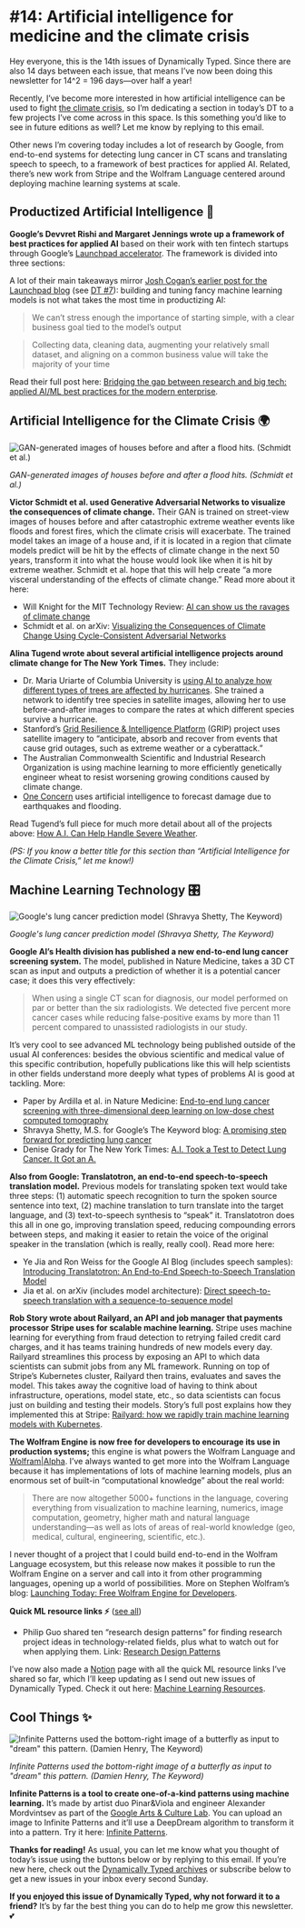 # #14: Artificial intelligence for medicine and the climate crisis 

Hey everyone, this is the 14th issues of Dynamically Typed.
Since there are also 14 days between each issue, that means I’ve now been doing this newsletter for 14^2 = 196 days—over half a year!

Recently, I’ve become more interested in how artificial intelligence can be used to fight [the climate crisis](https://www.climaterealityproject.org/climate-101?utm_campaign=Dynamically%20Typed&utm_medium=email&utm_source=Revue%20newsletter), so I’m dedicating a section in today’s DT to a few projects I’ve come across in this space.
Is this something you’d like to see in future editions as well?
Let me know by replying to this email.

Other news I’m covering today includes a lot of research by Google, from end-to-end systems for detecting lung cancer in CT scans and translating speech to speech, to a framework of best practices for applied AI.
Related, there’s new work from Stripe and the Wolfram Language centered around deploying machine learning systems at scale.

## Productized Artificial Intelligence 🔌

**Google’s Devvret Rishi and Margaret Jennings wrote up a framework of best practices for applied AI** based on their work with ten fintech startups through Google’s [Launchpad accelerator](https://developers.google.com/programs/launchpad/?utm_campaign=Dynamically%20Typed&utm_medium=email&utm_source=Revue%20newsletter).
The framework is divided into three sections:

A lot of their main takeaways mirror [Josh Cogan’s earlier post for the Launchpad blog](https://medium.com/thelaunchpad/the-ml-surprise-f54706361a6c?utm_campaign=Dynamically%20Typed&utm_medium=email&utm_source=Revue%20newsletter) (see [DT #7](https://dynamicallytyped.com/issues/7-no-code-no-problem-from-indie-makers-to-machine-learning-158462?utm_campaign=Dynamically%20Typed&utm_medium=email&utm_source=Revue%20newsletter)): building and tuning fancy machine learning models is not what takes the most time in productizing AI:

> We can’t stress enough the importance of starting simple, with a clear business goal tied to the model’s output

> Collecting data, cleaning data, augmenting your relatively small dataset, and aligning on a common business value will take the majority of your time

Read their full post here: [Bridging the gap between research and big tech: applied AI/ML best practices for the modern enterprise](https://medium.com/thelaunchpad/bridging-the-gap-between-research-and-big-tech-applied-ai-ml-best-practices-for-the-modern-d962428beb14?utm_campaign=Dynamically%20Typed&utm_medium=email&utm_source=Revue%20newsletter).

## Artificial Intelligence for the Climate Crisis 🌍

![GAN-generated images of houses before and after a flood hits. (Schmidt et al.)](https://s3.amazonaws.com/revue/items/images/004/627/160/mail/81b9dcf978b56925cef01db25a3c9850.jpeg?1558809684)

_GAN-generated images of houses before and after a flood hits. (Schmidt et al.)_

**Victor Schmidt et al.
used Generative Adversarial Networks to visualize the consequences of climate change.**
Their GAN is trained on street-view images of houses before and after catastrophic extreme weather events like floods and forest fires, which the climate crisis will exacerbate.
The trained model takes an image of a house and, if it is located in a region that climate models predict will be hit by the effects of climate change in the next 50 years, transform it into what the house would look like when it is hit by extreme weather.
Schmidt et al.
hope that this will help create “a more visceral understanding of the effects of climate change.” Read more about it here:

- Will Knight for the MIT Technology Review: [AI can show us the ravages of climate change](https://www.technologyreview.com/f/613547/ai-can-show-us-the-ravages-of-climate-change/?utm_campaign=Dynamically%20Typed&utm_medium=email&utm_source=Revue%20newsletter)
- Schmidt et al. on arXiv: [Visualizing the Consequences of Climate Change Using Cycle-Consistent Adversarial Networks](https://arxiv.org/abs/1905.03709?utm_campaign=Dynamically%20Typed&utm_medium=email&utm_source=Revue%20newsletter)

**Alina Tugend wrote about several artificial intelligence projects around climate change for The New York Times.**
They include:

- Dr. Maria Uriarte of Columbia University is [using AI to analyze how different types of trees are affected by hurricanes](https://uriartelab.org/forest-disturbance-and-regrowth/?utm_campaign=Dynamically%20Typed&utm_medium=email&utm_source=Revue%20newsletter). She trained a network to identify tree species in satellite images, allowing her to use before-and-after images to compare the rates at which different species survive a hurricane.
- Stanford’s [Grid Resilience & Intelligence Platform](https://gismo.slac.stanford.edu/projects/grip.html?utm_campaign=Dynamically%20Typed&utm_medium=email&utm_source=Revue%20newsletter) (GRIP) project uses satellite imagery to “anticipate, absorb and recover from events that cause grid outages, such as extreme weather or a cyberattack.”
- The Australian Commonwealth Scientific and Industrial Research Organization is using machine learning to more efficiently genetically engineer wheat to resist worsening growing conditions caused by climate change.
- [One Concern](https://www.oneconcern.com/blog/2018-the-dawn-of-benevolent-intelligence-5LICUH70ty2cw0owEG2Os4/?utm_campaign=Dynamically%20Typed&utm_medium=email&utm_source=Revue%20newsletter) uses artificial intelligence to forecast damage due to earthquakes and flooding.

Read Tugend’s full piece for much more detail about all of the projects above: [How A.I.
Can Help Handle Severe Weather](https://www.nytimes.com/2019/05/12/climate/artificial-intelligence-climate-change.html?utm_campaign=Dynamically%20Typed&utm_medium=email&utm_source=Revue%20newsletter).

_(PS: If you know a better title for this section than “Artificial Intelligence for the Climate Crisis,” let me know!)_

## Machine Learning Technology 🎛

![Google's lung cancer prediction model (Shravya Shetty, The Keyword)](https://s3.amazonaws.com/revue/items/images/004/626/402/mail/3f06ea2cd6272a88cae1cbac92073736.png?1558780967)

_Google's lung cancer prediction model (Shravya Shetty, The Keyword)_

**Google AI’s Health division has published a new end-to-end lung cancer screening system.**
The model, published in Nature Medicine, takes a 3D CT scan as input and outputs a prediction of whether it is a potential cancer case; it does this very effectively:

> When using a single CT scan for diagnosis, our model performed on par or better than the six radiologists.
> We detected five percent more cancer cases while reducing false-positive exams by more than 11 percent compared to unassisted radiologists in our study.

It’s very cool to see advanced ML technology being published outside of the usual AI conferences: besides the obvious scientific and medical value of this specific contribution, hopefully publications like this will help scientists in other fields understand more deeply what types of problems AI is good at tackling.
More:

- Paper by Ardilla et al. in Nature Medicine: [End-to-end lung cancer screening with three-dimensional deep learning on low-dose chest computed tomography](https://www.nature.com/articles/s41591-019-0447-x?utm_campaign=Dynamically%20Typed&utm_medium=email&utm_source=Revue%20newsletter)
- Shravya Shetty, M.S. for Google’s The Keyword blog: [A promising step forward for predicting lung cancer](https://www.blog.google/technology/health/lung-cancer-prediction/?utm_campaign=Dynamically%20Typed&utm_medium=email&utm_source=Revue%20newsletter)
- Denise Grady for The New York Times: [A.I. Took a Test to Detect Lung Cancer. It Got an A.](https://www.nytimes.com/2019/05/20/health/cancer-artificial-intelligence-ct-scans.html?utm_campaign=Dynamically%20Typed&utm_medium=email&utm_source=Revue%20newsletter#click=https://t.co/nNRiK9JU1S)

**Also from Google: Translatotron, an end-to-end speech-to-speech translation model.**
Previous models for translating spoken text would take three steps: (1) automatic speech recognition to turn the spoken source sentence into text, (2) machine translation to turn translate into the target language, and (3) text-to-speech synthesis to “speak” it.
Translatotron does this all in one go, improving translation speed, reducing compounding errors between steps, and making it easier to retain the voice of the original speaker in the translation (which is really, really cool).
Read more here:

- Ye Jia and Ron Weiss for the Google AI Blog (includes speech samples): [Introducing Translatotron: An End-to-End Speech-to-Speech Translation Model](https://ai.googleblog.com/2019/05/introducing-translatotron-end-to-end.html?m=1&utm_campaign=Dynamically%20Typed&utm_medium=email&utm_source=Revue%20newsletter)
- Jia et al. on arXiv (includes model architecture): [Direct speech-to-speech translation with a sequence-to-sequence model](https://arxiv.org/abs/1904.06037?utm_campaign=Dynamically%20Typed&utm_medium=email&utm_source=Revue%20newsletter)

**Rob Story wrote about Railyard, an API and job manager that payments processor Stripe uses for scalable machine learning.**
Stripe uses machine learning for everything from fraud detection to retrying failed credit card charges, and it has teams training hundreds of new models every day.
Railyard streamlines this process by exposing an API to which data scientists can submit jobs from any ML framework.
Running on top of Stripe’s Kubernetes cluster, Railyard then trains, evaluates and saves the model.
This takes away the cognitive load of having to think about infrastructure, operations, model state, etc., so data scientists can focus just on building and testing their models.
Story’s full post explains how they implemented this at Stripe: [Railyard: how we rapidly train machine learning models with Kubernetes](https://stripe.com/gb/blog/railyard-training-models?utm_campaign=Dynamically%20Typed&utm_medium=email&utm_source=Revue%20newsletter).

**The Wolfram Engine is now free for developers to encourage its use in production systems;** this engine is what powers the Wolfram Language and [Wolfram|Alpha](https://www.wolframalpha.com/?utm_campaign=Dynamically%20Typed&utm_medium=email&utm_source=Revue%20newsletter).
I’ve always wanted to get more into the Wolfram Language because it has implementations of lots of machine learning models, plus an enormous set of built-in “computational knowledge” about the real world:

> There are now altogether 5000+ functions in the language, covering everything from visualization to machine learning, numerics, image computation, geometry, higher math and natural language understanding—as well as lots of areas of real-world knowledge (geo, medical, cultural, engineering, scientific, etc.).

I never thought of a project that I could build end-to-end in the Wolfram Language ecosystem, but this release now makes it possible to run the Wolfram Engine on a server and call into it from other programming languages, opening up a world of possibilities.
More on Stephen Wolfram’s blog: [Launching Today: Free Wolfram Engine for Developers](https://blog.stephenwolfram.com/2019/05/launching-today-free-wolfram-engine-for-developers/?utm_campaign=Dynamically%20Typed&utm_medium=email&utm_source=Revue%20newsletter).

**Quick ML resource links ⚡️** ([see all](https://www.notion.so/adab36fecaea4306880898f41dcb9cb3?utm_campaign=Dynamically%20Typed&utm_medium=email&utm_source=Revue%20newsletter&v=cb3a74562c914234ac171931dad6c2e4))

- Philip Guo shared ten “research design patterns” for finding research project ideas in technology-related fields, plus what to watch out for when applying them. Link: [Research Design Patterns](http://pgbovine.net/research-design-patterns.htm?utm_campaign=Dynamically%20Typed&utm_medium=email&utm_source=Revue%20newsletter)

I’ve now also made a [Notion](https://www.notion.so/?utm_campaign=Dynamically%20Typed&utm_medium=email&utm_source=Revue%20newsletter) page with all the quick ML resource links I’ve shared so far, which I’ll keep updating as I send out new issues of Dynamically Typed.
Check it out here: [Machine Learning Resources](https://www.notion.so/adab36fecaea4306880898f41dcb9cb3?utm_campaign=Dynamically%20Typed&utm_medium=email&utm_source=Revue%20newsletter&v=cb3a74562c914234ac171931dad6c2e4).

## Cool Things ✨

![Infinite Patterns used the bottom-right image of a butterfly as input to "dream" this pattern. (Damien Henry, The Keyword)](https://s3.amazonaws.com/revue/items/images/004/626/457/mail/784e345b2108f878368a2a20ba0a55e8.png?1558783980)

_Infinite Patterns used the bottom-right image of a butterfly as input to "dream" this pattern. (Damien Henry, The Keyword)_

**Infinite Patterns is a tool to create one-of-a-kind patterns using machine learning.**
It’s made by artist duo Pinar&Viola and engineer Alexander Mordvintsev as part of the [Google Arts & Culture Lab](https://experiments.withgoogle.com/collection/arts-culture?utm_campaign=Dynamically%20Typed&utm_medium=email&utm_source=Revue%20newsletter).
You can upload an image to Infinite Patterns and it’ll use a DeepDream algorithm to transform it into a pattern.
Try it here: [Infinite Patterns](https://experiments.withgoogle.com/infinitepatterns?utm_campaign=Dynamically%20Typed&utm_medium=email&utm_source=Revue%20newsletter).

**Thanks for reading!**
As usual, you can let me know what you thought of today’s issue using the buttons below or by replying to this email.
If you’re new here, check out the [Dynamically Typed archives](https://dynamicallytyped.com/?utm_campaign=Dynamically%20Typed&utm_medium=email&utm_source=Revue%20newsletter) or subscribe below to get a new issues in your inbox every second Sunday.

**If you enjoyed this issue of Dynamically Typed, why not forward it to a friend?**
It’s by far the best thing you can do to help me grow this newsletter.
💕